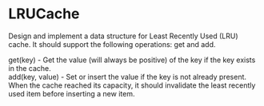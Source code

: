 # LRUCache

Design and implement a data structure for Least Recently Used (LRU) cache. It should support the following operations: get and add.

get(key) - Get the value (will always be positive) of the key if the key exists in the cache.  
add(key, value) - Set or insert the value if the key is not already present. When the cache reached its capacity, it should invalidate the least recently used item before inserting a new item. 